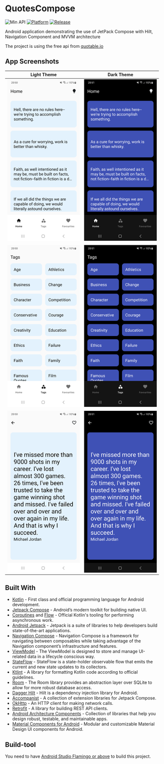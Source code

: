 # QuotesCompose
![Min API](https://img.shields.io/badge/API-26%2B-orange.svg?style=flat)
[![Platform](https://img.shields.io/badge/platform-Android-green.svg)](http://developer.android.com/index.html)
[![Release](https://img.shields.io/github/v/release/mende273/quotescompose)](https://github.com/mende273/QuotesCompose/releases)

Android application demonstrating the use of JetPack Compose with Hilt, Navigation Component and MVVM architecture

The project is using the free api from [quotable.io](https://github.com/lukePeavey/quotable)

## App Screenshots
| Light Theme | Dark Theme |
| --- | --- |
| <img src="/screenshots/1_light.png" width="250"> | <img src="/screenshots/1_dark.png" width="250"> |
|  |  |
| <img src="/screenshots/2_light.png" width="250"> | <img src="/screenshots/2_dark.png" width="250"> |
|  |  |
| <img src="/screenshots/3_light.png" width="250"> | <img src="/screenshots/3_dark.png" width="250"> |

## Built With
- [Kotlin](https://kotlinlang.org/) - First class and official programming language for Android development.
- [Jetpack Compose](https://developer.android.com/jetpack/compose) - Android’s modern toolkit for building native UI.
- [Coroutines](https://kotlinlang.org/docs/reference/coroutines-overview.html) and [Flow](https://kotlinlang.org/docs/reference/coroutines/flow.html#asynchronous-flow) - Official Kotlin's tooling for performing asynchronous work.
- [Android Jetpack](https://developer.android.com/jetpack) - Jetpack is a suite of libraries to help developers build state-of-the-art applications.
- [Navigation Compose](https://developer.android.com/jetpack/compose/navigation) - Navigation Compose is a framework for navigating between composables while taking advantage of the Navigation component’s infrastructure and features.
- [ViewModel](https://developer.android.com/topic/libraries/architecture/viewmodel) - The ViewModel is designed to store and manage UI-related data in a lifecycle conscious way.
- [StateFlow](https://developer.android.com/kotlin/flow/stateflow-and-sharedflow#stateflow) - StateFlow is a state-holder observable flow that emits the current and new state updates to its collectors.
- [Ktlint](https://github.com/JLLeitschuh/ktlint-gradle) - A library for formatting Kotlin code according to official guidelines.
- [Room](https://developer.android.com/topic/libraries/architecture/room) - The Room library provides an abstraction layer over SQLite to allow for more robust database access.
- [Dagger Hilt](https://developer.android.com/training/dependency-injection/hilt-android) - Hilt is a dependency injection library for Android.
- [Accompanist](https://github.com/google/accompanist) - A collection of extension libraries for Jetpack Compose.
- [OkHttp](https://github.com/square/okhttp) - An HTTP client for making network calls.
- [Retrofit](https://github.com/square/retrofit) - A library for building REST API clients.
- [Android Architecture Components](https://developer.android.com/topic/libraries/architecture) - Collection of libraries that help you design robust, testable, and maintainable apps.
- [Material Components for Android](https://github.com/material-components/material-components-android) - Modular and customizable Material Design UI components for Android.

## Build-tool
You need to have [Android Studio Flamingo or above](https://developer.android.com/studio/preview) to build this project.
